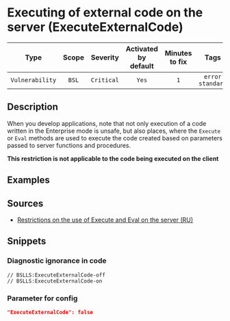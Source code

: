 # Executing of external code on the server (ExecuteExternalCode)

 Type | Scope | Severity | Activated<br>by default | Minutes<br>to fix | Tags 
 :-: | :-: | :-: | :-: | :-: | :-: 
 `Vulnerability` | `BSL` | `Critical` | `Yes` | `1` | `error`<br>`standard` 

<!-- Блоки выше заполняются автоматически, не трогать -->
## Description
<!-- Описание диагностики заполняется вручную. Необходимо понятным языком описать смысл и схему работу -->

When you develop applications, note that not only execution of a code written in the Enterprise mode is unsafe, but also places, where the `Execute` or `Eval` methods are used to execute the code created based on parameters passed to server functions and procedures.

**This restriction is not applicable to the code being executed on the client**

## Examples
<!-- В данном разделе приводятся примеры, на которые диагностика срабатывает, а также можно привести пример, как можно исправить ситуацию -->

## Sources
<!-- Необходимо указывать ссылки на все источники, из которых почерпнута информация для создания диагностики -->


* [Restrictions on the use of Execute and Eval on the server (RU)](https://its.1c.ru/db/v8std#content:770:hdoc)

## Snippets

<!-- Блоки ниже заполняются автоматически, не трогать -->
### Diagnostic ignorance in code

```bsl
// BSLLS:ExecuteExternalCode-off
// BSLLS:ExecuteExternalCode-on
```

### Parameter for config

```json
"ExecuteExternalCode": false
```
